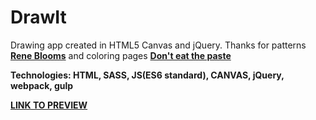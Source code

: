 # DrawIt 

Drawing app created in HTML5 Canvas and jQuery.
Thanks for patterns <a href="http://www.reneblooms.com/">**Rene Blooms**</a> and coloring pages  <a href="http://www.donteatthepaste.com/">**Don't eat the paste**</a>

**Technologies: HTML, SASS, JS(ES6 standard), CANVAS, jQuery, webpack, gulp**

<a href="https://karminkarmen.github.io/DrawIt---drawing-application/">**LINK TO PREVIEW**</a>

